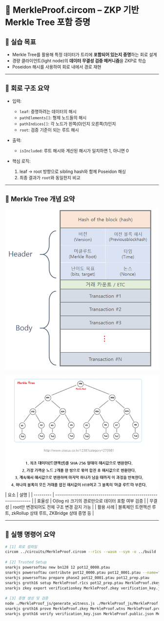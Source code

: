 # 🌿 MerkleProof.circom – ZKP 기반 Merkle Tree 포함 증명

## 🎯 실습 목표

- Merkle Tree를 활용해 특정 데이터가 트리에 **포함되어 있는지 증명**하는 회로 설계
- 경량 클라이언트(light node)의 **데이터 무결성 검증 메커니즘**을 ZKP로 학습
- Poseidon 해시를 사용하여 회로 내에서 경로 재현

---

## 🧩 회로 구조 요약

- 입력:
  - `leaf`: 증명하려는 데이터의 해시
  - `pathElements[]`: 형제 노드들의 해시
  - `pathIndices[]`: 각 노드가 왼쪽(0)인지 오른쪽(1)인지
  - `root`: 검증 기준이 되는 루트 해시
- 출력:

  - `isIncluded`: 루트 해시와 계산된 해시가 일치하면 1, 아니면 0

- 핵심 로직:
  1. leaf → root 방향으로 sibling hash와 함께 Poseidon 해싱
  2. 최종 결과가 `root`와 동일한지 비교

---

## 🔐 Merkle Tree 개념 요약

![alt text](MerkleRoot.PNG)

![alt text](MerkleTree.PNG)
| 요소 | 설명 |
| --------- | ----------------------------------------------------------------- |
| 효율성 | O(log n) 크기의 경로만으로 데이터 포함 여부 검증 |
| 무결성 | root만 변경되어도 전체 구조 변경 감지 가능 |
| 활용 사례 | 블록체인 트랜잭션 루트, zkRollup 상태 루트, ZKBridge 상태 증명 등 |

---

## 🔧 실행 명령어 요약

```bash
# [1] 회로 컴파일
circom ../circuits/MerkleProof.circom --r1cs --wasm --sym -o ../build

# [2] Trusted Setup
snarkjs powersoftau new bn128 12 pot12_0000.ptau
snarkjs powersoftau contribute pot12_0000.ptau pot12_0001.ptau --name="Junseung"
snarkjs powersoftau prepare phase2 pot12_0001.ptau pot12_prep.ptau
snarkjs groth16 setup MerkleProof.r1cs pot12_prep.ptau MerkleProof.zkey
snarkjs zkey export verificationkey MerkleProof.zkey verification_key.json

# [3] 증명 생성 및 검증
node ./MerkleProof_js/generate_witness.js ./MerkleProof_js/MerkleProof.wasm ../inputs/input_MerkleProof.json MerkleProof.wtns
snarkjs groth16 prove MerkleProof.zkey MerkleProof.wtns MerkleProof.proof MerkleProof.public.json
snarkjs groth16 verify verification_key.json MerkleProof.public.json MerkleProof.proof
```
